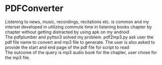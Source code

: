 # PDFConverter
Listening to news, music, recordings, recitations etc. is common and my interset developed in utilizing commute time in listening books chapter by chapter without getting distracted by using apk on my android<br>
The pdfplumber and pyttsx3 solved my problem. pdf2mp3.py ask user the pdf file name to convert and mp3 file to generate. The user is also asked to provide the start and end page of the pdf file for script to read<br>
The outcome of the query is mp3 audio book for the chapter, user chose for the mp3 file.
